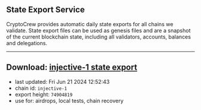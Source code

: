 ## State Export Service
CryptoCrew provides automatic daily state exports for all chains we validate. State export files can be used as genesis files and are a snapshot of the current blockchain state, including all validators, accounts, balances and delegations.

---
**Download: [injective-1 state export](https://dl-eu2.ccvalidators.com/SERVICE/injective/injective-1_export_74904819.json)**
---

- last updated: Fri Jun 21 2024 12:52:43
- chain id: `injective-1`
- export height: `74904819`
- use for: airdrops, local tests, chain recovery
